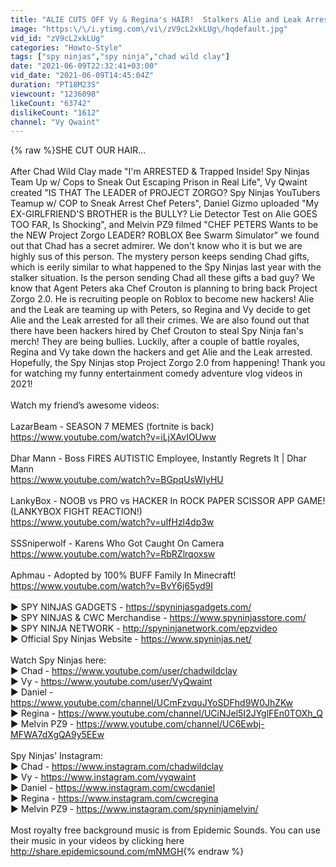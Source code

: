 ```yaml
---
title: "ALIE CUTS OFF Vy & Regina's HAIR!  Stalkers Alie and Leak Arrested!"
image: "https:\/\/i.ytimg.com\/vi\/zV9cL2xkLUg\/hqdefault.jpg"
vid_id: "zV9cL2xkLUg"
categories: "Howto-Style"
tags: ["spy ninjas","spy ninja","chad wild clay"]
date: "2021-06-09T22:32:41+03:00"
vid_date: "2021-06-09T14:45:04Z"
duration: "PT18M23S"
viewcount: "1236098"
likeCount: "63742"
dislikeCount: "1612"
channel: "Vy Qwaint"
---
```

{% raw %}SHE CUT OUR HAIR...<br /><br />After Chad Wild Clay made &quot;I'm ARRESTED &amp; Trapped Inside! Spy Ninjas Team Up w/ Cops to Sneak Out Escaping Prison in Real Life&quot;, Vy Qwaint created &quot;IS THAT The LEADER of PROJECT ZORGO? Spy Ninjas YouTubers Teamup w/ COP to Sneak Arrest Chef Peters&quot;, Daniel Gizmo uploaded &quot;My EX-GIRLFRIEND'S BROTHER is the BULLY? Lie Detector Test on Alie GOES TOO FAR, Is Shocking&quot;, and Melvin PZ9 filmed &quot;CHEF PETERS Wants to be the NEW Project Zorgo LEADER? ROBLOX Bee Swarm Simulator&quot; we found out that Chad has a secret admirer. We don't know who it is but we are highly sus of this person. The mystery person keeps sending Chad gifts, which is eerily similar to what happened to the Spy Ninjas last year with the stalker situation. Is the person sending Chad all these gifts a bad guy? We know that Agent Peters aka Chef Crouton is planning to bring back Project Zorgo 2.0. He is recruiting people on Roblox to become new hackers! Alie and the Leak are teaming up with Peters, so Regina and Vy decide to get Alie and the Leak arrested for all their crimes. We are also found out that there have been hackers hired by Chef Crouton to steal Spy Ninja fan's merch! They are being bullies. Luckily, after a couple of battle royales, Regina and Vy take down the hackers and get Alie and the Leak arrested. Hopefully, the Spy Ninjas stop Project Zorgo 2.0 from happening! Thank you for watching my funny entertainment comedy adventure vlog videos in 2021!<br /><br />Watch my friend’s awesome videos:<br /><br />LazarBeam - SEASON 7 MEMES (fortnite is back)<br /><a rel="nofollow" target="blank" href="https://www.youtube.com/watch?v=iLjXAvIOUww">https://www.youtube.com/watch?v=iLjXAvIOUww</a><br /><br />Dhar Mann - Boss FIRES AUTISTIC Employee, Instantly Regrets It | Dhar Mann<br /><a rel="nofollow" target="blank" href="https://www.youtube.com/watch?v=BGpqUsWIyHU">https://www.youtube.com/watch?v=BGpqUsWIyHU</a><br /><br />LankyBox - NOOB vs PRO vs HACKER In ROCK PAPER SCISSOR APP GAME! (LANKYBOX FIGHT REACTION!)<br /><a rel="nofollow" target="blank" href="https://www.youtube.com/watch?v=uIfHzl4dp3w">https://www.youtube.com/watch?v=uIfHzl4dp3w</a><br /><br />SSSniperwolf - Karens Who Got Caught On Camera<br /><a rel="nofollow" target="blank" href="https://www.youtube.com/watch?v=RbRZlrqoxsw">https://www.youtube.com/watch?v=RbRZlrqoxsw</a><br /><br />Aphmau - Adopted by 100% BUFF Family In Minecraft!<br /><a rel="nofollow" target="blank" href="https://www.youtube.com/watch?v=BvY6j65yd9I">https://www.youtube.com/watch?v=BvY6j65yd9I</a><br /><br />▶ SPY NINJAS GADGETS - <a rel="nofollow" target="blank" href="https://spyninjasgadgets.com/">https://spyninjasgadgets.com/</a><br />▶ SPY NINJAS &amp; CWC Merchandise - <a rel="nofollow" target="blank" href="https://www.spyninjasstore.com/">https://www.spyninjasstore.com/</a><br />▶ SPY NINJA NETWORK - <a rel="nofollow" target="blank" href="http://spyninjanetwork.com/epzvideo">http://spyninjanetwork.com/epzvideo</a><br />▶ Official Spy Ninjas Website - <a rel="nofollow" target="blank" href="https://www.spyninjas.net/">https://www.spyninjas.net/</a><br /><br />Watch Spy Ninjas here:<br />▶ Chad - <a rel="nofollow" target="blank" href="https://www.youtube.com/user/chadwildclay">https://www.youtube.com/user/chadwildclay</a><br />▶ Vy - <a rel="nofollow" target="blank" href="https://www.youtube.com/user/VyQwaint">https://www.youtube.com/user/VyQwaint</a><br />▶ Daniel - <a rel="nofollow" target="blank" href="https://www.youtube.com/channel/UCmFzvquJYoSDFhd9W0JhZKw">https://www.youtube.com/channel/UCmFzvquJYoSDFhd9W0JhZKw</a><br />▶ Regina - <a rel="nofollow" target="blank" href="https://www.youtube.com/channel/UCiNJel5I2JYglFEn0TOXh_Q">https://www.youtube.com/channel/UCiNJel5I2JYglFEn0TOXh_Q</a><br />▶ Melvin PZ9 - <a rel="nofollow" target="blank" href="https://www.youtube.com/channel/UC6Ewbj-MFWA7dXgQA9y5EEw">https://www.youtube.com/channel/UC6Ewbj-MFWA7dXgQA9y5EEw</a><br /><br />Spy Ninjas' Instagram:<br />▶ Chad - <a rel="nofollow" target="blank" href="https://www.instagram.com/chadwildclay">https://www.instagram.com/chadwildclay</a><br />▶ Vy - <a rel="nofollow" target="blank" href="https://www.instagram.com/vyqwaint">https://www.instagram.com/vyqwaint</a><br />▶ Daniel - <a rel="nofollow" target="blank" href="https://www.instagram.com/cwcdaniel">https://www.instagram.com/cwcdaniel</a><br />▶ Regina - <a rel="nofollow" target="blank" href="https://www.instagram.com/cwcregina">https://www.instagram.com/cwcregina</a><br />▶ Melvin PZ9 - <a rel="nofollow" target="blank" href="https://www.instagram.com/spyninjamelvin/">https://www.instagram.com/spyninjamelvin/</a><br /><br />Most royalty free background music is from Epidemic Sounds. You can use their music in your videos by clicking here <a rel="nofollow" target="blank" href="http://share.epidemicsound.com/mNMGH">http://share.epidemicsound.com/mNMGH</a>{% endraw %}
